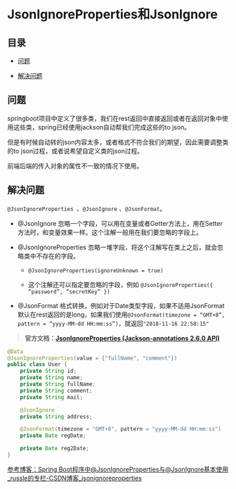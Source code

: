 # JsonIgnoreProperties和JsonIgnore

## 目录

*   [问题](#问题)

*   [解决问题](#解决问题)

## 问题

springboot项目中定义了很多类，我们在rest返回中直接返回或者在返回对象中使用这些类，spring已经使用jackson自动帮我们完成这些的to json。

但是有时候自动转的json内容太多，或者格式不符合我们的期望，因此需要调整类的to json过程，或者说希望自定义类的json过程。

前端后端的传入对象的属性不一致的情况下使用。

## 解决问题

`@JsonIgnoreProperties `、`@JsonIgnore` 、`@JsonFormat`。

*   @JsonIgnore  忽略一个字段，可以用在变量或者Getter方法上，用在Setter方法时，和变量效果一样。这个注解一般用在我们要忽略的字段上。

*   @JsonIgnoreProperties 忽略一堆字段，将这个注解写在类上之后，就会忽略类中不存在的字段。

    *   `@JsonIgnoreProperties(ignoreUnknown = true)`

    *   这个注解还可以指定要忽略的字段，例如 `@JsonIgnoreProperties({ “password”, “secretKey” })`

*   @JsonFormat 格式转换，例如对于Date类型字段，如果不适用JsonFormat默认在rest返回的是long，如果我们使用`@JsonFormat(timezone = “GMT+8”, pattern = “yyyy-MM-dd HH:mm:ss”)`，就返回`"2018-11-16 22:58:15"`

> **官方文档：**[**JsonIgnoreProperties (Jackson-annotations 2.6.0 API)**](https://fasterxml.github.io/jackson-annotations/javadoc/2.6/com/fasterxml/jackson/annotation/JsonIgnoreProperties.html "JsonIgnoreProperties (Jackson-annotations 2.6.0 API)")

```java
@Data
@JsonIgnoreProperties(value = {"fullName", "comment"})
public class User {
    private String id;
    private String name;
    private String fullName;
    private String comment;
    private String mail;

    @JsonIgnore
    private String address;

    @JsonFormat(timezone = "GMT+8", pattern = "yyyy-MM-dd HH:mm:ss")
    private Date regDate;

    private Date reg2Date;
}
```

[参考博客：Spring Boot程序中@JsonIgnoreProperties与@JsonIgnore基本使用\_russle的专栏-CSDN博客\_jsonignoreproperties](https://blog.csdn.net/russle/article/details/84147236 "参考博客：Spring Boot程序中@JsonIgnoreProperties与@JsonIgnore基本使用_russle的专栏-CSDN博客_jsonignoreproperties")
